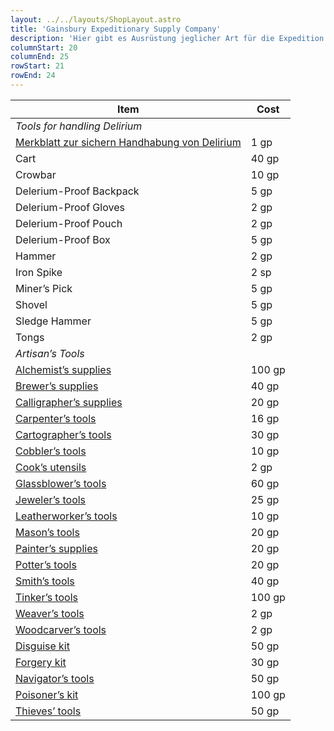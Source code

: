```yaml
---
layout: ../../layouts/ShopLayout.astro
title: 'Gainsbury Expeditionary Supply Company'
description: 'Hier gibt es Ausrüstung jeglicher Art für die Expedition in die Ruinen.'
columnStart: 20
columnEnd: 25
rowStart: 21
rowEnd: 24
---
```


| Item                                                                                                            | Cost   |
|-----------------------------------------------------------------------------------------------------------------|--------|
| _Tools for handling Delirium_                                                                                   |        |
| [Merkblatt zur sichern Handhabung von Delirium](/A%20Pamphlet%20on%20the%20Safe%20Handling%20of%20Delerium.pdf) | 1 gp   |
| Cart                                                                                                            | 40 gp  |
| Crowbar                                                                                                         | 10 gp  |
| Delerium-Proof Backpack                                                                                         | 5 gp   |
| Delerium-Proof Gloves                                                                                           | 2 gp   |
| Delerium-Proof Pouch                                                                                            | 2 gp   |
| Delerium-Proof Box                                                                                              | 5 gp   |
| Hammer                                                                                                          | 2 gp   |
| Iron Spike                                                                                                      | 2 sp   |
| Miner’s Pick                                                                                                    | 5 gp   |
| Shovel                                                                                                          | 5 gp   |
| Sledge Hammer                                                                                                   | 5 gp   |
| Tongs                                                                                                           | 2 gp   |
| _Artisan’s Tools_                                                                                               |        |
| [Alchemist’s supplies](https://www.dndbeyond.com/equipment/alchemists-supplies)                                 | 100 gp |
| [Brewer’s supplies](https://www.dndbeyond.com/equipment/brewers-supplies)                                       | 40 gp  |
| [Calligrapher’s supplies](https://www.dndbeyond.com/equipment/calligraphers-supplies)                           | 20 gp  |
| [Carpenter’s tools](https://www.dndbeyond.com/equipment/carpenters-tools)                                       | 16 gp  |
| [Cartographer’s tools](https://www.dndbeyond.com/equipment/cartographers-tools)                                 | 30 gp  |
| [Cobbler’s tools](https://www.dndbeyond.com/equipment/cobblers-tools)                                           | 10 gp  |
| [Cook’s utensils](https://www.dndbeyond.com/equipment/cooks-utensils)                                           | 2 gp   |
| [Glassblower’s tools](https://www.dndbeyond.com/equipment/glassblowers-tools)                                   | 60 gp  |
| [Jeweler’s tools](https://www.dndbeyond.com/equipment/jewelers-tools)                                           | 25 gp  |
| [Leatherworker’s tools](https://www.dndbeyond.com/equipment/leatherworkers-tools)                               | 10 gp  |
| [Mason’s tools](https://www.dndbeyond.com/equipment/masons-tools)                                               | 20 gp  |
| [Painter’s supplies](https://www.dndbeyond.com/equipment/painters-supplies)                                     | 20 gp  |
| [Potter’s tools](https://www.dndbeyond.com/equipment/potters-tools)                                             | 20 gp  |
| [Smith’s tools](https://www.dndbeyond.com/equipment/smiths-tools)                                               | 40 gp  |
| [Tinker’s tools](https://www.dndbeyond.com/equipment/tinkers-tools)                                             | 100 gp |
| [Weaver’s tools](https://www.dndbeyond.com/equipment/weavers-tools)                                             | 2 gp   |
| [Woodcarver’s tools](https://www.dndbeyond.com/equipment/woodcarvers-tools)                                     | 2 gp   |
| [Disguise kit](https://www.dndbeyond.com/equipment/disguise-kit)                                                | 50 gp  |
| [Forgery kit](https://www.dndbeyond.com/equipment/forgery-kit)                                                  | 30 gp  |
| [Navigator’s tools](https://www.dndbeyond.com/equipment/navigators-tools)                                       | 50 gp  |
| [Poisoner’s kit](https://www.dndbeyond.com/equipment/poisoners-kit)                                             | 100 gp |
| [Thieves’ tools](https://www.dndbeyond.com/equipment/thieves-tools)                                             | 50 gp  |
